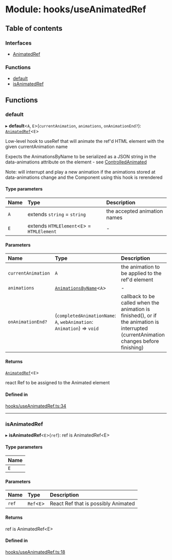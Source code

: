 # Module: hooks/useAnimatedRef

## Table of contents

### Interfaces

- [AnimatedRef](../wiki/hooks.useAnimatedRef.AnimatedRef)

### Functions

- [default](../wiki/hooks.useAnimatedRef#default)
- [isAnimatedRef](../wiki/hooks.useAnimatedRef#isanimatedref)

## Functions

### default

▸ **default**<`A`, `E`\>(`currentAnimation`, `animations`, `onAnimationEnd?`): [`AnimatedRef`](../wiki/hooks.useAnimatedRef.AnimatedRef)<`E`\>

Low-level hook to useRef that will animate the ref'd HTML element with the given currentAnimation name

Expects the AnimationsByName<A> to be serialized as a JSON string in the data-animations attribute on the element - see [ControlledAnimated](../wiki/components#controlledanimated)

Note: will interrupt and play a new animation if the animations stored at data-animations change and the Component using this hook is rerendered

#### Type parameters

| Name | Type | Description |
| :------ | :------ | :------ |
| `A` | extends `string` = `string` | the accepted animation names |
| `E` | extends `HTMLElement`<`E`\> = `HTMLElement` | - |

#### Parameters

| Name | Type | Description |
| :------ | :------ | :------ |
| `currentAnimation` | `A` | the animation to be applied to the ref'd element |
| `animations` | [`AnimationsByName`](../wiki/AnimationInput#animationsbyname)<`A`\> | - |
| `onAnimationEnd?` | (`completedAnimationName`: `A`, `webAnimation`: `Animation`) => `void` | callback to be called when the animation is finished(), or if the animation is interrupted (currentAnimation changes before finishing) |

#### Returns

[`AnimatedRef`](../wiki/hooks.useAnimatedRef.AnimatedRef)<`E`\>

react Ref to be assigned to the Animated element

#### Defined in

[hooks/useAnimatedRef.ts:34](https://github.com/tristanjohnson849/react-controlled-animations/blob/7201a09/src/hooks/useAnimatedRef.ts#L34)

___

### isAnimatedRef

▸ **isAnimatedRef**<`E`\>(`ref`): ref is AnimatedRef<E\>

#### Type parameters

| Name |
| :------ |
| `E` |

#### Parameters

| Name | Type | Description |
| :------ | :------ | :------ |
| `ref` | `Ref`<`E`\> | React Ref that is possibly Animated |

#### Returns

ref is AnimatedRef<E\>

#### Defined in

[hooks/useAnimatedRef.ts:18](https://github.com/tristanjohnson849/react-controlled-animations/blob/7201a09/src/hooks/useAnimatedRef.ts#L18)
